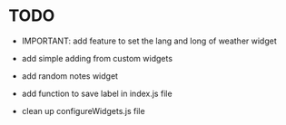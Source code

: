 # TODO

- IMPORTANT: add feature to set the lang and long of weather widget

- add simple adding from custom widgets

- add random notes widget


- add function to save label in index.js file

- clean up configureWidgets.js file